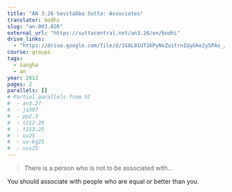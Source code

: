 ```yaml
---
title: "AN 3.26 Sevitabba Sutta: Associates"
translator: bodhi
slug: "an.003.026"
external_url: "https://suttacentral.net/an3.26/en/bodhi"
drive_links:
  - "https://drive.google.com/file/d/1G8L01UT1KPyNvZuitrnIUyGke2y5PAs_/view?usp=drivesdk"
course: groups
tags:
  - sangha
  - an
year: 2012
pages: 2
parallels: []
# Partial parallels from SC
#  - an3.27
#  - ja397
#  - pp2.3
#  - t212.26
#  - t213.25
#  - uv25
#  - uv-kg25
#  - uvs25
---
```


> There is a person who is not to be associated with...

You should associate with people who are equal or better than you.


